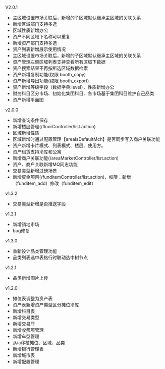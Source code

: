 V2.0.1
* 主区域设置市场关联后，新增的子区域默认继承主区域的关联关系
* 新增区域部门支持多选
* 区域性质新增办公
* 资产不同区域下名称可以重复  
* 新增资产部门支持多选
* 资产列表新增展示使用情况  
* 主区域设置市场关联后，新增的子区域默认继承主区域的关联关系
* 资产管理左侧区域列表支持查看所有区域下数据
* 资产搜索结果不再按所选区域数据检索
* 资产新增复制功能(权限 booth_copy)
* 资产新增导出功能(权限 booth_export)
* 资产新增等级字段（数据字典:level）、性质新增办公 
* 财务科目区分市场、初始化集团科目、各市场基于集团科目维护自己品类
* 资产新增平面图

v2.0.0
* 新增查询条件保存
* 新增楼层管理(/floorController/list.action)
* 区域新增性质
* 区域新增时通过配置管理【areaIsDefaultMch】是否同步写入商户关联功能
* 资产新增卡片模式、列表模式、楼层、使用方。
* 资产租赁支持冷库和公寓
* 新增商户关联功能(/areaMarketController/list.action)
* 资产、商户关联新增MQ同志功能
* 交易类型新增过磅场景
* 新增资金项目(/funditemController/list.action)，权限：新增（funditem_add）修改（funditem_edit）

v1.3.2
* 交易类型新增是否推送字段

v1.3.1
* 新增销地市场
* bug修复

v1.3.0
* 重新设计品类管理功能
* 品类列表选中表格行时联动选中树节点

v1.2.1
* 品类新增图片上传

v1.2.0
* 摊位表调整为资产表
* 资产表新增资产类型区分摊位冷库
* 新增科目表
* 新增交易类型
* 新增交易厅
* 新增收费项管理
* 新增车型管理
* 从ia移植摊位、区域、品类
* 新增银行管理表
* 新增城市表
* 新增配置管理